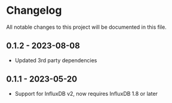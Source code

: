 # Changelog

All notable changes to this project will be documented in this file.


## 0.1.2 - 2023-08-08
- Updated 3rd party dependencies

## 0.1.1 - 2023-05-20
- Support for InfluxDB v2, now requires InfluxDB 1.8 or later
